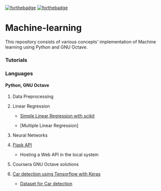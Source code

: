 
[![forthebadge](https://forthebadge.com/images/badges/made-with-python.svg)](https://forthebadge.com)
[![forthebadge](https://forthebadge.com/images/badges/built-with-love.svg)](https://forthebadge.com)
# Machine-learning
This repository consists of various concepts' implementation of Machine learning using Python and GNU Octave.

### Tutorials

### Languages
#### Python, GNU Octave
1) Data Preprocessing

2) Linear Regression

      * [Simple Linear Regression with scikit](https://github.com/srishilesh/Machine-learning-Self/blob/master/Linear%20Regression/Simple%20Linear%20Regression/simple_linear_regression.py)

      * [Multiple Linear Regression]

3) Neural Networks

4) [Flask API](https://github.com/srishilesh/Machine-learning-Self/tree/master/Flask%20API)

      * Hosting a Web API in the local system
      
5) Coursera GNU Octave solutions
 
6) [Car detection using Tensorflow with Keras](https://github.com/srishilesh/Machine-learning-Self/tree/master/Car%20Detection)

      * [Dataset for Car detection](https://github.com/srishilesh/Machine-learning-Self/tree/master/Car%20Detection/Dataset)
